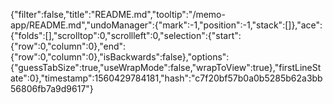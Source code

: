 {"filter":false,"title":"README.md","tooltip":"/memo-app/README.md","undoManager":{"mark":-1,"position":-1,"stack":[]},"ace":{"folds":[],"scrolltop":0,"scrollleft":0,"selection":{"start":{"row":0,"column":0},"end":{"row":0,"column":0},"isBackwards":false},"options":{"guessTabSize":true,"useWrapMode":false,"wrapToView":true},"firstLineState":0},"timestamp":1560429784181,"hash":"c7f20bf57b0a0b5285b62a3bb56806fb7a9d9617"}